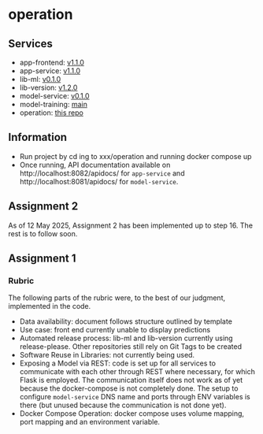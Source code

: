 # operation

## Services

* app-frontend: [v1.1.0](https://github.com/remla25-team3/app-frontend/releases/tag/v1.1.0)
* app-service: [v1.1.0](https://github.com/remla25-team3/app-service/releases/tag/v1.1.0)
* lib-ml: [v0.1.0](https://github.com/remla25-team3/lib-ml/releases/tag/v0.1.0)
* lib-version: [v1.2.0](https://github.com/remla25-team3/lib-version/releases/tag/v1.2.0)
* model-service: [v0.1.0](https://github.com/remla25-team3/model-service/releases/tag/v0.1.0)
* model-training: [main](https://github.com/remla25-team3/model-training/tree/refs/heads/main)
* operation: [this repo](https://github.com/remla25-team3/operation)

## Information 

* Run project by cd ing to xxx/operation and running docker compose up
* Once running, API documentation available on http://localhost:8082/apidocs/ for `app-service` and http://localhost:8081/apidocs/ for `model-service`.

## Assignment 2

As of 12 May 2025, Assignment 2 has been implemented up to step 16.
The rest is to follow soon.

## Assignment 1

### Rubric

The following parts of the rubric were, to the best of our judgment, implemented in the code.

* Data availability: document follows structure outlined by template
* Use case: front end currently unable to display predictions
* Automated release process: lib-ml and lib-version currently using release-please. Other repositories still rely on Git Tags to be created
* Software Reuse in Libraries: not currently being used.
* Exposing a Model via REST: code is set up for all services to communicate with each other through REST where necessary, for which Flask is employed. The communication itself does not work as of yet because the docker-compose is not completely done. The setup to configure `model-service` DNS name and ports through ENV variables is there (but unused because the communication is not done yet).
* Docker Compose Operation: docker compose uses volume mapping, port mapping and an environment variable.



